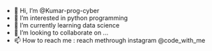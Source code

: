 - 👋 Hi, I’m @Kumar-prog-cyber
- 👀 I’m interested in python programming
- 🌱 I’m currently learning data science
- 💞️ I’m looking to collaborate on ...
- 📫 How to reach me : reach methrough instagram @code_with_me

<!---
Kumar-prog-cyber/Kumar-prog-cyber is a ✨ special ✨ repository because its `README.md` (this file) appears on your GitHub profile.
You can click the Preview link to take a look at your changes.
--->
